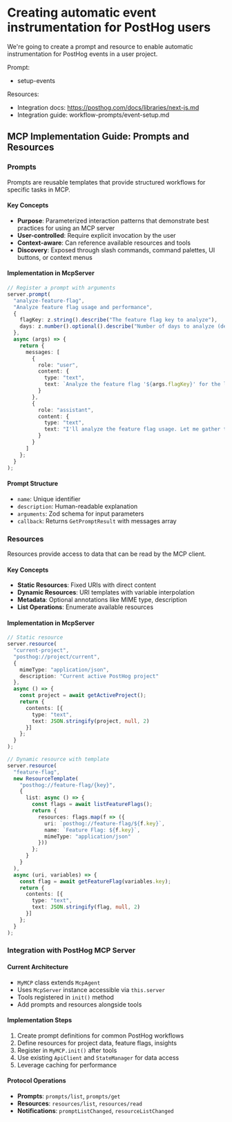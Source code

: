 # Creating automatic event instrumentation for PostHog users

We're going to create a prompt and resource to enable automatic instrumentation for PostHog events in a user project.

Prompt:

- setup-events

Resources:

- Integration docs: https://posthog.com/docs/libraries/next-js.md
- Integration guide: workflow-prompts/event-setup.md

## MCP Implementation Guide: Prompts and Resources

### Prompts
Prompts are reusable templates that provide structured workflows for specific tasks in MCP.

#### Key Concepts
- **Purpose**: Parameterized interaction patterns that demonstrate best practices for using an MCP server
- **User-controlled**: Require explicit invocation by the user
- **Context-aware**: Can reference available resources and tools
- **Discovery**: Exposed through slash commands, command palettes, UI buttons, or context menus

#### Implementation in McpServer
```typescript
// Register a prompt with arguments
server.prompt(
  "analyze-feature-flag",
  "Analyze feature flag usage and performance",
  {
    flagKey: z.string().describe("The feature flag key to analyze"),
    days: z.number().optional().describe("Number of days to analyze (default: 7)")
  },
  async (args) => {
    return {
      messages: [
        {
          role: "user",
          content: {
            type: "text",
            text: `Analyze the feature flag '${args.flagKey}' for the last ${args.days || 7} days`
          }
        },
        {
          role: "assistant",
          content: {
            type: "text",
            text: "I'll analyze the feature flag usage. Let me gather the data..."
          }
        }
      ]
    };
  }
);
```

#### Prompt Structure
- `name`: Unique identifier
- `description`: Human-readable explanation
- `arguments`: Zod schema for input parameters
- `callback`: Returns `GetPromptResult` with messages array

### Resources
Resources provide access to data that can be read by the MCP client.

#### Key Concepts
- **Static Resources**: Fixed URIs with direct content
- **Dynamic Resources**: URI templates with variable interpolation
- **Metadata**: Optional annotations like MIME type, description
- **List Operations**: Enumerate available resources

#### Implementation in McpServer
```typescript
// Static resource
server.resource(
  "current-project",
  "posthog://project/current",
  {
    mimeType: "application/json",
    description: "Current active PostHog project"
  },
  async () => {
    const project = await getActiveProject();
    return {
      contents: [{
        type: "text",
        text: JSON.stringify(project, null, 2)
      }]
    };
  }
);

// Dynamic resource with template
server.resource(
  "feature-flag",
  new ResourceTemplate(
    "posthog://feature-flag/{key}",
    {
      list: async () => {
        const flags = await listFeatureFlags();
        return {
          resources: flags.map(f => ({
            uri: `posthog://feature-flag/${f.key}`,
            name: `Feature Flag: ${f.key}`,
            mimeType: "application/json"
          }))
        };
      }
    }
  ),
  async (uri, variables) => {
    const flag = await getFeatureFlag(variables.key);
    return {
      contents: [{
        type: "text",
        text: JSON.stringify(flag, null, 2)
      }]
    };
  }
);
```

### Integration with PostHog MCP Server

#### Current Architecture
- `MyMCP` class extends `McpAgent`
- Uses `McpServer` instance accessible via `this.server`
- Tools registered in `init()` method
- Add prompts and resources alongside tools

#### Implementation Steps
1. Create prompt definitions for common PostHog workflows
2. Define resources for project data, feature flags, insights
3. Register in `MyMCP.init()` after tools
4. Use existing `ApiClient` and `StateManager` for data access
5. Leverage caching for performance

#### Protocol Operations
- **Prompts**: `prompts/list`, `prompts/get`
- **Resources**: `resources/list`, `resources/read`
- **Notifications**: `promptListChanged`, `resourceListChanged`

